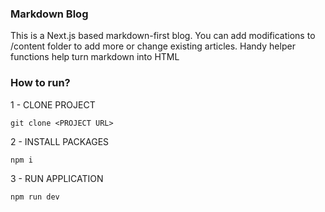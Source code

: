### Markdown Blog

This is a Next.js based markdown-first blog. You can add modifications to /content folder to add more or change existing articles. Handy helper functions help turn markdown into HTML

### How to run?

1 - CLONE PROJECT

```
git clone <PROJECT URL>
```

2 - INSTALL PACKAGES

```
npm i
```

3 - RUN APPLICATION

```
npm run dev
```
